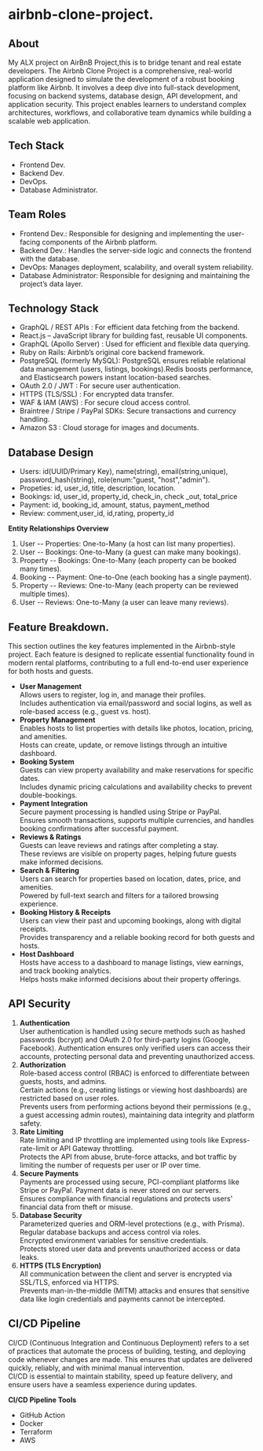 # airbnb-clone-project.
## About
My ALX project on AirBnB Project,this is to bridge tenant and real estate developers.
The Airbnb Clone Project is a comprehensive, real-world application designed to simulate the development of a robust booking platform like Airbnb. It involves a deep dive into full-stack development, focusing on backend systems, database design, API development, and application security. This project enables learners to understand complex architectures, workflows, and collaborative team dynamics while building a scalable web application.
## Tech Stack
+ Frontend Dev.  
+ Backend Dev.  
+ DevOps.  
+ Database Administrator.  
## Team Roles
+ Frontend Dev.: Responsible for designing and implementing the user-facing components of the Airbnb platform.  
+ Backend Dev.: Handles the server-side logic and connects the frontend with the database.  
+ DevOps:  Manages deployment, scalability, and overall system reliability. 
+ Database Administrator: Responsible for designing and maintaining the project’s data layer.  
## Technology Stack  
+ GraphQL / REST APIs : For efficient data fetching from the backend.  
+ React.js – JavaScript library for building fast, reusable UI components.  
+ GraphQL (Apollo Server) : Used for efficient and flexible data querying.  
+ Ruby on Rails: Airbnb’s original core backend framework.  
+ PostgreSQL (formerly MySQL): PostgreSQL ensures reliable relational data management (users, listings, bookings).Redis boosts performance, and Elasticsearch powers instant location-based searches.  
+ OAuth 2.0 / JWT : For secure user authentication.  
+ HTTPS (TLS/SSL) : For encrypted data transfer.   
+ WAF & IAM (AWS) : For secure cloud access control.  
+ Braintree / Stripe / PayPal SDKs: Secure transactions and currency handling.  
+ Amazon S3 : Cloud storage for images and documents.  
## Database Design
+ Users: id(UUID/Primary Key), name(string), email(string,unique), password_hash(string), role(enum:"guest, "host","admin").
+ Propeties: id, user_id, title, description, location.
+ Bookings: id, user_id, property_id, check_in, check _out, total_price
+ Payment: id, booking_id, amount, status, payment_method
+ Review: comment,user_id, id,rating, property_id

__Entity Relationships Overview__  
1. User -- Properties: One-to-Many (a host can list many properties).  
2. User -- Bookings: One-to-Many (a guest can make many bookings).  
3. Property -- Bookings: One-to-Many (each property can be booked many times).  
4. Booking -- Payment: One-to-One (each booking has a single payment).  
5. Property -- Reviews: One-to-Many (each property can be reviewed multiple times).  
6. User -- Reviews: One-to-Many (a user can leave many reviews).
## Feature Breakdown.  
This section outlines the key features implemented in the Airbnb-style project. Each feature is designed to replicate essential functionality found in modern rental platforms, contributing to a full end-to-end user experience for both hosts and guests.  
+ __User Management__  
Allows users to register, log in, and manage their profiles.  
Includes authentication via email/password and social logins, as well as role-based access (e.g., guest vs. host).  
+ __Property Management__   
Enables hosts to list properties with details like photos, location, pricing, and amenities.  
Hosts can create, update, or remove listings through an intuitive dashboard.  
+ __Booking System__   
Guests can view property availability and make reservations for specific dates.  
Includes dynamic pricing calculations and availability checks to prevent double-bookings.  
+ __Payment Integration__  
Secure payment processing is handled using Stripe or PayPal.  
Ensures smooth transactions, supports multiple currencies, and handles booking confirmations after successful payment.  
+ __Reviews & Ratings__  
Guests can leave reviews and ratings after completing a stay.  
These reviews are visible on property pages, helping future guests make informed decisions.  
+ __Search & Filtering__  
Users can search for properties based on location, dates, price, and amenities.  
Powered by full-text search and filters for a tailored browsing experience.  
+ __Booking History & Receipts__  
Users can view their past and upcoming bookings, along with digital receipts.  
Provides transparency and a reliable booking record for both guests and hosts.  
+ __Host Dashboard__  
Hosts have access to a dashboard to manage listings, view earnings, and track booking analytics.  
Helps hosts make informed decisions about their property offerings.  
## API Security  
1. __Authentication__  
User authentication is handled using secure methods such as hashed passwords (bcrypt) and OAuth 2.0 for third-party logins (Google, Facebook).  Authentication ensures only verified users can access their accounts, protecting personal data and preventing unauthorized access.
2. __Authorization__  
Role-based access control (RBAC) is enforced to differentiate between guests, hosts, and admins.  
Certain actions (e.g., creating listings or viewing host dashboards) are restricted based on user roles.  
Prevents users from performing actions beyond their permissions (e.g., a guest accessing admin routes), maintaining data integrity and platform safety.
3. __Rate Limiting__  
Rate limiting and IP throttling are implemented using tools like Express-rate-limit or API Gateway throttling.  
Protects the API from abuse, brute-force attacks, and bot traffic by limiting the number of requests per user or IP over time.
4. __Secure Payments__  
Payments are processed using secure, PCI-compliant platforms like Stripe or PayPal. Payment data is never stored on our servers.  
Ensures compliance with financial regulations and protects users' financial data from theft or misuse.
5. __Database Security__  
Parameterized queries and ORM-level protections (e.g., with Prisma).  
Regular database backups and access control via roles.  
Encrypted environment variables for sensitive credentials.  
Protects stored user data and prevents unauthorized access or data leaks.
6. __HTTPS (TLS Encryption)__  
All communication between the client and server is encrypted via SSL/TLS, enforced via HTTPS.  
Prevents man-in-the-middle (MITM) attacks and ensures that sensitive data like login credentials and payments cannot be intercepted.
## CI/CD Pipeline  
CI/CD (Continuous Integration and Continuous Deployment) refers to a set of practices that automate the process of building, testing, and deploying code whenever changes are made. This ensures that updates are delivered quickly, reliably, and with minimal manual intervention.  
CI/CD is essential to maintain stability, speed up feature delivery, and ensure users have a seamless experience during updates.

__CI/CD Pipeline Tools__  
+ GitHub Action
+ Docker
+ Terraform
+ AWS


